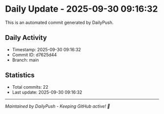 # Daily Update - 2025-09-30 09:16:32

This is an automated commit generated by DailyPush.

## Daily Activity
- Timestamp: 2025-09-30 09:16:32
- Commit ID: d7625d44
- Branch: main

## Statistics
- Total commits: 22
- Last update: 2025-09-30 09:16:32

---
*Maintained by DailyPush - Keeping GitHub active! 🚀*
